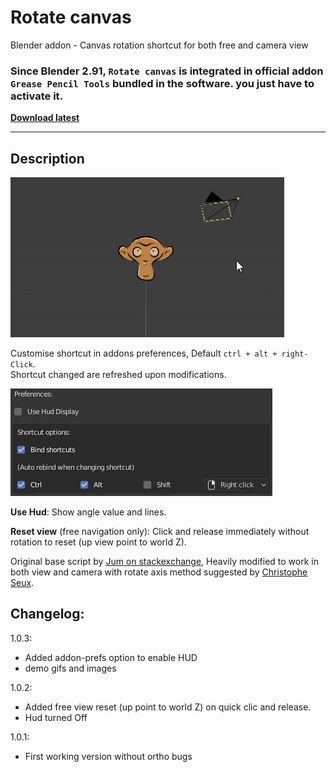# Rotate canvas

Blender addon - Canvas rotation shortcut for both free and camera view

### Since Blender 2.91, `Rotate canvas` is integrated in official addon `Grease Pencil Tools` bundled in the software. you just have to activate it.

**[Download latest](https://github.com/Pullusb/rotate_canvas/archive/master.zip)**

---  

## Description


![demo canvas rotate gif](https://raw.githubusercontent.com/Pullusb/images_repo/master/RC_rotate_canvas_demo_view_and_cam.gif)

Customise shortcut in addons preferences, Default `ctrl + alt + right-Click`.  
Shortcut changed are refreshed upon modifications.

![preferences canvas rotate gif](https://raw.githubusercontent.com/Pullusb/images_repo/master/RC_rotate_canvas_pref_shortcut.png)

**Use Hud**: Show angle value and lines.

**Reset view** (free navigation only): Click and release immediately without rotation to reset (up view point to world Z).

<!-- OpenGL drawing can be enabled by passing `self.hud` to True in the invoke of the operator (mainly used for debugging). -->


Original base script by [Jum on stackexchange](https://blender.stackexchange.com/questions/136183/rotating-camera-view-in-grease-pencil-draw-mode-in-blender-2-8), Heavily modified to work in both view and camera with rotate axis method suggested by [Christophe Seux](https://gitlab.com/ChristopheSeux).


## Changelog:

1.0.3:


- Added addon-prefs option to enable HUD
- demo gifs and images

1.0.2:

- Added free view reset (up point to world Z) on quick clic and release.
- Hud turned Off

1.0.1:

- First working version without ortho bugs
